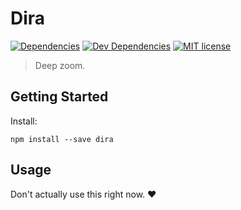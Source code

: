 # Dira
[![Dependencies](https://img.shields.io/david/kroogs/dira.svg)]()
[![Dev Dependencies](https://img.shields.io/david/dev/kroogs/dira.svg)]()
[![MIT license](https://img.shields.io/npm/l/dira.svg)](https://spdx.org/licenses/MIT)

> Deep zoom.

## Getting Started

  Install:
  ```
  npm install --save dira
  ```

## Usage

  Don't actually use this right now. ❤️
